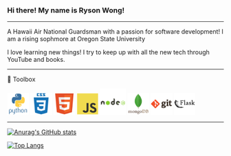 ### Hi there! My name is Ryson Wong!

---

A Hawaii Air National Guardsman with a passion for software development! I am a rising sophmore at Oregon State University 

I love learning new things! I try to keep up with all the new tech through YouTube and books.

---

🧰 Toolbox

<img src="https://github.com/devicons/devicon/blob/master/icons/python/python-original-wordmark.svg" alt="Python" width="50" height="50"/> <img src="https://github.com/devicons/devicon/blob/master/icons/css3/css3-plain-wordmark.svg" alt="CSS" width="50" height="50"/> <img src="https://github.com/devicons/devicon/blob/master/icons/html5/html5-original.svg" alt="HTML" width="50" height="50"/> <img src="https://github.com/devicons/devicon/blob/master/icons/javascript/javascript-original.svg" alt="JavaScript" width="50" height="50"/> <img src="https://github.com/devicons/devicon/blob/master/icons/nodejs/nodejs-original-wordmark.svg" alt="NodeJS" width="60" height="60"/> <img src="https://github.com/devicons/devicon/blob/master/icons/mongodb/mongodb-original-wordmark.svg" alt="MongoDB" width="50" height="50"/> <img src="https://github.com/devicons/devicon/blob/master/icons/git/git-original-wordmark.svg" alt="Git" width="50" height="50"/> <img src="https://github.com/devicons/devicon/blob/master/icons/flask/flask-original-wordmark.svg" alt="Flask" width="50" height="50"/>

---

[![Anurag's GitHub stats](https://github-readme-stats.vercel.app/api?username=rysonw&show_icons=true&theme=radical)](https://github.com/rysonw/github-readme-stats)

[![Top Langs](https://github-readme-stats.vercel.app/api/top-langs/?username=rysonw&theme=radical)](https://github.com/rysonw/github-readme-stats)


